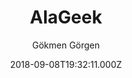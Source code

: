 ---
title: AlaGeek
github: https://github.com/gkmngrgn/hugo-alageek-theme
demo: https://gokmengorgen.net/
author: Gökmen Görgen
thumbnail: themes/gkmngrgn-hugo-alageek-theme.jpg
ssg:
  - Hugo
cms:
  - Markdown
date: 2018-09-08T19:32:11.000Z
description: >-
  alaGeek is an enhanced version of the Cocoa theme featuring a customizable
  homepage with different sections including the latest posts, syntax
  highlighting and MathJax support and much more.
draft: false
publish_date: '2018-09-08T19:32:11Z'
update_date: '2022-07-17T23:51:42Z'
github_star: 54
github_fork: 18
---